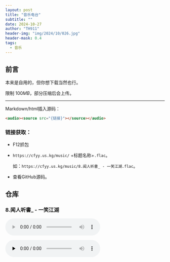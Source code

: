 ```yaml
---
layout: post
title: "音乐电台"
subtitle: ""
date: 2024-10-27
author: "TH911"
header-img: "img/2024/10/026.jpg"
header-mask: 0.4
tags:
  - 音乐
---
```


## 前言

本来是自用的，但你想下载当然也行。

限制 $100MB$，部分压缩后会上传。

***

Markdown/html插入源码：

```html
<audio><source src="{链接}"></source></audio>
```

### 链接获取：

* F12抓包

* `https://cfyy.us.kg/music/` +标题名称+`.flac`。

  如：`https://cfyy.us.kg/music/8.闻人听書_ - 一笑江湖.flac`。

* 查看GitHub源码。

## 仓库

### 8.闻人听書_ - 一笑江湖

<audio controls>
  <source src="/music/8.闻人听書_ - 一笑江湖.flac" type="audio/flac">
</audio>

<audio id="audio" controls="" preload="none">       <source id="mp3" src="https://cfyy.us.kg/music/8.闻人听書_ - 一笑江湖.flac"> </audio>

